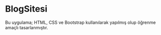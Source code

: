 # BlogSitesi
Bu uygulama; HTML, CSS ve Bootstrap kullanılarak yapılmış olup öğrenme amaçlı tasarlanmıştır. 

